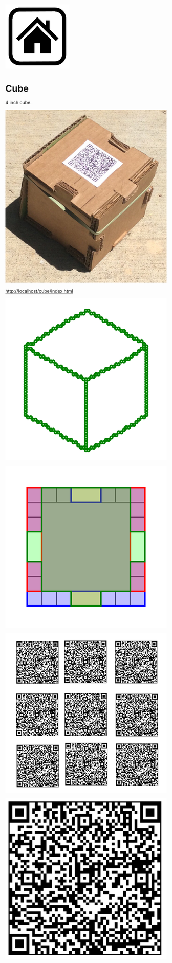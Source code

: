 ## [![](iconsymbols/home.svg)](index.html)

# Cube

4 inch cube.

![](https://raw.githubusercontent.com/LafeLabs/geometronmagic/main/cube/uploadimages/cube-photo.jpg)

[http://localhost/cube/index.html](http://localhost/cube/index.html)

![](https://raw.githubusercontent.com/LafeLabs/geometronmagic/main/cube/symbolfeed/cubeicon.svg)

[![](https://raw.githubusercontent.com/LafeLabs/geometronmagic/main/cube/symbolfeed/cube.svg)](https://raw.githubusercontent.com/LafeLabs/geometronmagic/main/cube/symbolfeed/cube.svg)

![](https://raw.githubusercontent.com/LafeLabs/geometronmagic/main/cube/uploadimages/qrcode-array.png)


![](https://raw.githubusercontent.com/LafeLabs/geometronmagic/main/cube/uploadimages/qrcode.png)





